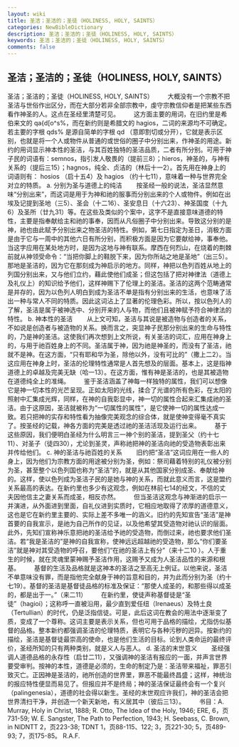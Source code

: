 ```yaml
---
layout: wiki
title: 圣洁；圣洁的；圣徒（HOLINESS, HOLY, SAINTS）
categories: NewBibleDictionary
description: 圣洁；圣洁的；圣徒（HOLINESS, HOLY, SAINTS）
keywords: 圣洁；圣洁的；圣徒（HOLINESS, HOLY, SAINTS）
comments: false
---
```


## 圣洁；圣洁的；圣徒（HOLINESS, HOLY, SAINTS）



圣洁；圣洁的；圣徒（HOLINESS, HOLY, SAINTS）
　　大概没有一个宗教不把圣洁与世俗作出区分，而在大部分若非全部宗教中，虔守宗教信仰者是把某些东西看作神圣的人。这点在圣经里清楚可见。
　　这方面主要的用词，在旧约里是希伯来文的 qa{d[o^s%，而在新约则是希腊文的 hagios，二词的来源均不可确定。若主要的字根 qds% 是源自简单的字根 qd （意即割切或分开），它就是表示区别，也就是将一个人或物件从普通的或世俗的圈子中分别出来，作神圣的用途。新约的用词显示神本性的圣洁，与其百姓独特的圣洁品质，二者有所分别。可用于神子民的词语有：semnos，指引发人敬畏的（提前三8）；hieros，神圣的，与神有关系的（提后三15）；hagnos，纯全、贞洁的（林后十一2）。首先用在神身上的词语则有： hosios （启十五4）及 hagios （约十七11），意味着一种与世界完全对立的特质。
a. 分别为圣与道德上的纯洁
　　按圣经一般的说法，圣洁显然意味“分别出来”，而这词是用于为神和祂的服事而分别出来的个人或物件。例如在出埃及记提到圣地（三5）、圣会（十二16）、圣安息日（十六23）、神圣国度（十九6）及圣所（廿九31）等。在这些及类似的个案中，这字不是直接意味道德的特性，主要是指奉献给主和祂的事奉，因而从凡俗圈子中分别出来。导致这分别的是神，祂也由此赋予分别出来之物圣洁的特性。例如，第七日指定为圣日，消极方面是由于它与一周中的其他六日有所分别，而积极方面是因为它要献给神，事奉他。当这字应用在某处地方时，是因为这地与神有联系。摩西在何烈山，在烧着的荆棘前就从神领受命令：“当把你脚上的鞋脱下来，因为你所站之地是圣地”（出三5）。那地是圣洁的，因为它在那刻成为神启示的地方。同样，神把以色列百姓从地上的列国分别出来，又与他们立约，藉此使他们成圣；但这包括了把对神律法（道德上及礼仪上）的知识给予他们，这样神赐下了伦理上的圣洁。圣洁的这两个范畴通常是并存的，因为以色列人明白到成为圣洁不单是指有分别出来的生活，也意味了活出一种与常人不同的特质。因此这词沾上了显著的伦理色彩。所以，按以色列人的了解，圣洁是属于被神选中、分别开来的人与物，而他们且被神赋予符合神律法的特性。
b. 神本性的圣洁
　　从上文可知，圣洁与其说是被造物与创造者的关系，不如说是创造者与被造物的关系。换而言之，突显神子民那分别出来的生命与特性的，乃是神的圣洁。这使我们再次想到上文所说，有关圣洁的词汇，应用在神身上的，与用于祂百姓身上的不同。圣洁属于神，因为祂是神圣的，而没有了圣洁，祂就不是神。在这方面，“只有耶和华为圣，除他以外，没有可比的”（撒上二2）。当这应用在神身上时，圣洁的伦理特性通常是人首先想及的层面。基本上，这是指神道德上的卓越及完美无缺（哈一13）。在这方面，惟有神是圣洁的，也是其被造物在道德纯全上的准绳。
　　鉴于圣洁涵盖了神每一样独特的属性，我们可以想像它是神一切本性的光芒呈现。正如太阳的光线，揉合了光谱的所有色彩，在太阳的照射中汇集成光辉，同样，在神的自我彰显中，神一切的属性合起来汇集成祂的圣洁。由于这原因，圣洁就被称为“一切属性的属性”，是它使神一切的属性达成一致。若只把神的实存和特性看为抽像完美观念的综合体，就是使神变得毫不真实了。按圣经的记载，神各方面的完美是透过祂的圣洁活现及运行出来。
　　基于这些原因，我们便明白圣经为什么明言三一神个别的圣洁，提到圣父（约十七11）、对圣子（徒四30），尤论到圣灵，声称祂把神的圣洁向祂的受造物表彰出来并传给他们。
c. 神的圣洁与祂百姓的关系
　　旧约把“圣洁”这词应用在一些人的身上，因为他们为宗教方面的用途被分别为圣，例如：祭司藉着特别的礼仪被分别为圣，甚至整个以色列国也称为“圣洁”的，就是从其他国家分别成圣、奉献给神的。这样，使以色列成为圣洁子民的是她与神的关系，而就此意义而言，这是盟约关系最高的表达。在新约里也多少有这观念，例如在林前七14的经文，不信的丈夫因他信主之妻关系而成圣，相反亦然。
　　但当圣洁这观念与神渐进的启示一并演进，从外面进到里面，自礼仪进到实质时，它相应地取得了浓厚的道德意义，这也是它在新约里主要的、实际上差不多唯一的涵义。旧约的先知宣告“圣洁”是神首要的自我宣示，是祂为自己所作的见证，以及他希望其受造物对祂认识的层面。此外，先知们宣称神乐意把祂的圣洁给予祂的受造物，而倒过来，祂也要求他们圣洁。若“我是圣洁的”是神的自我宣称，使神远远超越祂的受造物，那么“你们要圣洁”就是神对其受造物的呼召，要他们“在祂的圣洁上有分”（来十二10 ）。人于重生的时候，就在灵魂里蒙神赐予圣洁作用，这赐予又成为人圣洁品性的来源和根基。
　　基督的生活及品格就是这神本的圣洁之至高无上例证。以他来说，圣洁不单意味没有罪，而是指他完全献身于神的旨意和目的，并为此而分别为圣（约十七19）。基督的圣洁是基督徒品格的标准及保证：“那使人成圣的，和那些得以成圣的，都是出于一。”（来二11）
　　在新约里，使徒声称基督徒是“圣徒”（hagioi）；这称呼一直被沿用，最少直到爱任纽（Irenaeus）及特土良（Tertullian）的时代，仍是泛指信徒。可是，此后这词在教会的用法中逐渐变了质，变成了一个尊称。这词主要是表示关系，但也可用于品格的描绘，尤指仿似基督的品格。整本新约都强调圣洁的伦理特质，表明它与各种污秽的迥异。按新约的描绘，圣洁是基督徒最崇高的使命，也是他们生活的目标。论到人类命运的最终评价，圣经所知的只有两种类别，就是义人与恶人。
d. 圣洁的末世意义
　　圣经强调人道德品格的永存性（启廿二11），又强调神的圣洁有报应的一面，并声言世界要受审判。按神的本性，道德是必须的，生命的制定乃是：圣洁带来福祉，罪恶引致灭亡。正因神是圣洁的，祂所创造的世界里，罪恶不能最终昌盛；这样，神统治的报应特性便显而易见了。但报应并不是终局；神的圣洁保证最终会有一个复兴（palingenesia），道德的社会得以新生。圣经的末世观应许我们，神的圣洁会把世界清扫干净，并创造一个新天新地，有义居其中（彼后三13）。
　　书目：A. Murray, Holy in Christ, 1888; R. Otto, The Idea
of the Holy, 1946; ERE, 6，页731-59; W. E. Sangster, The Path to Perfection, 1943; H.
Seebass, C. Brown, in NIDNTT 2，页223-38; TDNT 1，页88-115、122; 3，页221-30; 5，页489-93; 7，页175-85。
R.A.F.




